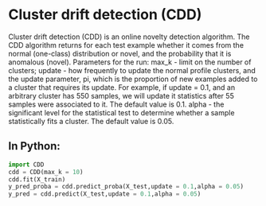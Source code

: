 # Cluster drift detection (CDD)

Cluster drift detection (CDD) is an online novelty detection algorithm. The CDD algorithm returns for each test example whether it comes from the normal (one-class) distribution or novel, and the probability that it is anomalous (novel). Parameters for the run: max_k - limit on the number of clusters; update - how frequently to update the normal profile clusters, and the update parameter, pi, which is the proportion of new examples added to a cluster that requires its update. For example, if update = 0.1, and an arbitrary cluster has 550 samples, we will update it statistics after 55 samples were associated to it. The default value is 0.1. alpha - the significant level for the statistical test to determine whether a sample statistically fits a cluster. The default value is 0.05.

## In Python:
``` python
import CDD
cdd = CDD(max_k = 10)
cdd.fit(X_train)
y_pred_proba = cdd.predict_proba(X_test,update = 0.1,alpha = 0.05)
y_pred = cdd.predict(X_test,update = 0.1,alpha = 0.05)
```




